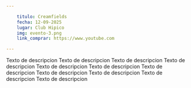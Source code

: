 ```yaml
---

    titulo: Creamfields
    fecha: 12-09-2025
    lugar: Club Hipico
    img: evento-3.png
    link_comprar: https://www.youtube.com

---
```



Texto de descripcion Texto de descripcion Texto de descripcion Texto de descripcion Texto de descripcion Texto de descripcion Texto de descripcion Texto de descripcion Texto de descripcion Texto de descripcion Texto de descripcion
